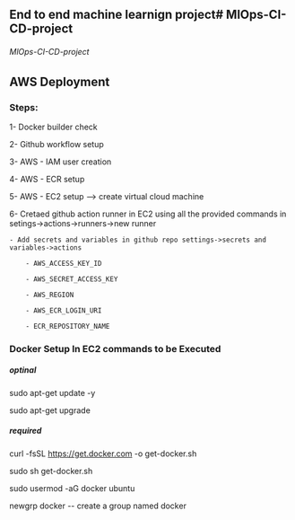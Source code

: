 ## End to end machine learnign project# MlOps-CI-CD-project
###### MlOps-CI-CD-project
## AWS Deployment


### Steps:
1- Docker builder check

2- Github workflow setup

3- AWS - IAM user creation

4- AWS - ECR setup

5- AWS - EC2 setup --> create virtual cloud machine 

6- Cretaed github action runner in EC2 using all the provided commands in setings->actions->runners->new runner
    
    - Add secrets and variables in github repo settings->secrets and variables->actions
        
        - AWS_ACCESS_KEY_ID
        
        - AWS_SECRET_ACCESS_KEY
        
        - AWS_REGION
        
        - AWS_ECR_LOGIN_URI
        
        - ECR_REPOSITORY_NAME

### Docker Setup In EC2 commands to be Executed
##### optinal

sudo apt-get update -y

sudo apt-get upgrade

##### required

curl -fsSL https://get.docker.com -o get-docker.sh

sudo sh get-docker.sh

sudo usermod -aG docker ubuntu 

newgrp docker -- create a group named docker

